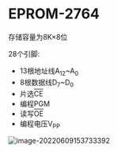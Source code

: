 # EPROM-2764

存储容量为8K×8位

28个引脚:

- 13根地址线A<sub>12</sub>~A<sub>0</sub>
- 8根数据线D<sub>7</sub>~D<sub>0</sub>
- 片选<SPAN style="TEXT-DECORATION: overline">CE</SPAN>
- 编程PGM
- 读写<SPAN style="TEXT-DECORATION: overline">OE</SPAN>
- 编程电压V<sub>PP</sub>

![image-20220609153733392](https://cdn.jsdelivr.net/gh/letengzz/Two-C@main/img/PM/Third/202206111502465.png)